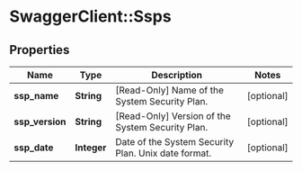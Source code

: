 # SwaggerClient::Ssps

## Properties
Name | Type | Description | Notes
------------ | ------------- | ------------- | -------------
**ssp_name** | **String** | [Read-Only] Name of the System Security Plan. | [optional] 
**ssp_version** | **String** | [Read-Only] Version of the System Security Plan. | [optional] 
**ssp_date** | **Integer** | Date of the System Security Plan. Unix date format. | [optional] 


